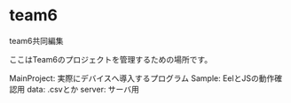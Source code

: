 # team6
team6共同編集

ここはTeam6のプロジェクトを管理するための場所です。

MainProject:  実際にデバイスへ導入するプログラム
Sample:       EelとJSの動作確認用
data:         .csvとか
server:       サーバ用
 
